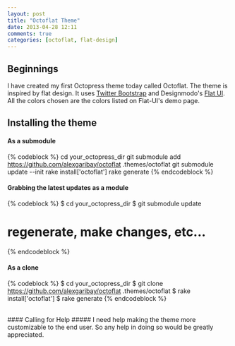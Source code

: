 ```yaml
---
layout: post
title: "Octoflat Theme"
date: 2013-04-28 12:11
comments: true
categories: [octoflat, flat-design]
---
```


## Beginnings ##
I have created my first Octopress theme today called Octoflat. The theme is inspired by flat design. It uses [Twitter Bootstrap]("http://twitter.github.io/bootstrap/") and Designmodo's [Flat UI]("https://github.com/designmodo/Flat-UI"). All the colors chosen are the colors listed on Flat-UI's demo page.

## Installing the theme

#### As a submodule ####

{% codeblock %}
cd your_octopress_dir
git submodule add https://github.com/alexgaribay/octoflat .themes/octoflat
git submodule update --init
rake install['octoflat']
rake generate
{% endcodeblock %}

#### Grabbing the latest updates as a module #####

{% codeblock %}
$ cd your_octopress_dir
$ git submodule update
# regenerate, make changes, etc...
{% endcodeblock %}

#### As a clone ####

{% codeblock %}
$ cd your_octopress_dir
$ git clone https://github.com/alexgaribay/octoflat .themes/octoflat
$ rake install['octoflat']
$ rake generate
{% endcodeblock %}

</br>
#### Calling for Help #####
I need help making the theme more customizable to the end user. So any help in doing so would be greatly appreciated.